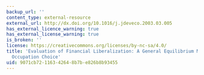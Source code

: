 ```yaml
---
backup_url: ''
content_type: external-resource
external_url: http://dx.doi.org/10.1016/j.jdeveco.2003.03.005
has_external_licence_warning: true
has_external_license_warning: true
is_broken: ''
license: https://creativecommons.org/licenses/by-nc-sa/4.0/
title: 'Evaluation of Financial Liberalization: A General Equilibrium Model With Constrained
  Occupation Choice'
uid: 9071cb72-1163-4264-8b7b-e826b8b93455
---
```

